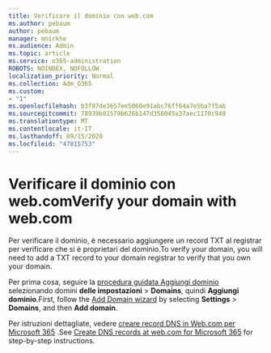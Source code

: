 ```yaml
---
title: Verificare il dominio con web.com
ms.author: pebaum
author: pebaum
manager: mnirkhe
ms.audience: Admin
ms.topic: article
ms.service: o365-administration
ROBOTS: NOINDEX, NOFOLLOW
localization_priority: Normal
ms.collection: Adm_O365
ms.custom:
- "1"
ms.openlocfilehash: b3f87de3657ee5060e91abc76ff64a7e5ba7f5ab
ms.sourcegitcommit: 78939b01579b626b147d356045a37aec1170c948
ms.translationtype: MT
ms.contentlocale: it-IT
ms.lasthandoff: 09/15/2020
ms.locfileid: "47815753"
---
```

# <a name="verify-your-domain-with-webcom"></a><span data-ttu-id="85cb6-102">Verificare il dominio con web.com</span><span class="sxs-lookup"><span data-stu-id="85cb6-102">Verify your domain with web.com</span></span>

<span data-ttu-id="85cb6-103">Per verificare il dominio, è necessario aggiungere un record TXT al registrar per verificare che si è proprietari del dominio.</span><span class="sxs-lookup"><span data-stu-id="85cb6-103">To verify your domain, you will need to add a TXT record to your domain registrar to verify that you own your domain.</span></span> 

<span data-ttu-id="85cb6-104">Per prima cosa, seguire la [procedura guidata Aggiungi dominio](https://admin.microsoft.com/Adminportal#/Domains) selezionando domini **delle impostazioni** \> **Domains**, quindi **Aggiungi dominio**.</span><span class="sxs-lookup"><span data-stu-id="85cb6-104">First, follow the [Add Domain wizard](https://admin.microsoft.com/Adminportal#/Domains) by selecting **Settings** \> **Domains**, and then **Add domain**.</span></span>
  
<span data-ttu-id="85cb6-105">Per istruzioni dettagliate, vedere [creare record DNS in Web.com per Microsoft 365](https://docs.microsoft.com/microsoft-365/admin/dns/create-dns-records-at-web-com) .</span><span class="sxs-lookup"><span data-stu-id="85cb6-105">See [Create DNS records at web.com for Microsoft 365](https://docs.microsoft.com/microsoft-365/admin/dns/create-dns-records-at-web-com) for step-by-step instructions.</span></span>